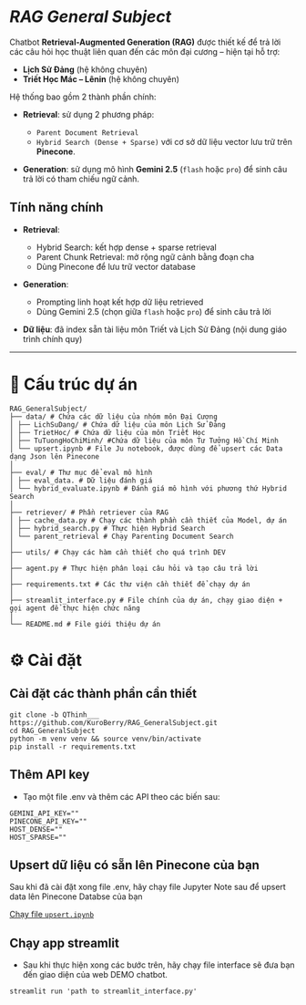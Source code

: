 # ***RAG General Subject***
Chatbot **Retrieval-Augmented Generation (RAG)** được thiết kế để trả lời các câu hỏi học thuật liên quan đến các môn đại cương – hiện tại hỗ trợ:
- **Lịch Sử Đảng** (hệ không chuyên)
- **Triết Học Mác – Lênin** (hệ không chuyên)

Hệ thống bao gồm 2 thành phần chính:

- **Retrieval**: sử dụng 2 phương pháp:
    - `Parent Document Retrieval`
    - `Hybrid Search (Dense + Sparse)`
  với cơ sở dữ liệu vector lưu trữ trên **Pinecone**.

- **Generation**: sử dụng mô hình **Gemini 2.5** (`flash` hoặc `pro`) để sinh câu trả lời có tham chiếu ngữ cảnh.

## Tính năng chính

- **Retrieval**:
  - Hybrid Search: kết hợp dense + sparse retrieval
  - Parent Chunk Retrieval: mở rộng ngữ cảnh bằng đoạn cha
  - Dùng Pinecone để lưu trữ vector database

- **Generation**:
  - Prompting linh hoạt kết hợp dữ liệu retrieved
  - Dùng Gemini 2.5 (chọn giữa `flash` hoặc `pro`) để sinh câu trả lời

- **Dữ liệu**: đã index sẵn tài liệu môn Triết và Lịch Sử Đảng (nội dung giáo trình chính quy)

---
# 📁 Cấu trúc dự án
```text
RAG_GeneralSubject/
├── data/ # Chứa các dữ liệu của nhóm môn Đại Cương
│ ├── LichSuDang/ # Chứa dữ liệu của môn Lịch Sử Đảng
│ ├── TrietHoc/ # Chứa dữ liệu của môn Triết Học
│ ├── TuTuongHoChiMinh/ #Chứa dữ liệu của môn Tư Tưởng Hồ Chí Minh
│ └── upsert.ipynb # File Ju notebook, được dùng để upsert các Data dạng Json lên Pinecone
│
├── eval/ # Thư mục để eval mô hình
│ ├── eval_data. # Dữ liệu đánh giá
│ └── hybrid_evaluate.ipynb # Đánh giá mô hình với phương thứ Hybrid Search
│
├── retriever/ # Phần retriever của RAG
│ ├── cache_data.py # Chạy các thành phần cần thiết của Model, dự án
│ ├── hybrid_search.py # Thực hiện Hybrid Search
│ └── parent_retrieval # Chạy Parenting Document Search
│
├── utils/ # Chạy các hàm cần thiết cho quá trình DEV
│
├── agent.py # Thực hiện phân loại câu hỏi và tạo câu trả lời
│
├── requirements.txt # Các thư viện cần thiết để chạy dự án
│
├── streamlit_interface.py # File chính của dự án, chạy giao diện + gọi agent để thực hiện chức năng
│
└── README.md # File giới thiệu dự án
```

# ⚙️ Cài đặt
## Cài đặt các thành phần cần thiết
```
git clone -b QThinh___ https://github.com/KuroBerry/RAG_GeneralSubject.git
cd RAG_GeneralSubject
python -m venv venv && source venv/bin/activate
pip install -r requirements.txt
```

## Thêm API key
- Tạo một file .env và thêm các API theo các biến sau: 
```
GEMINI_API_KEY=""
PINECONE_API_KEY=""
HOST_DENSE=""
HOST_SPARSE=""
```

## Upsert dữ liệu có sẵn lên Pinecone của bạn
Sau khi đã cài đặt xong file .env, hãy chạy file Jupyter Note sau để upsert data lên Pinecone Databse của bạn

[Chạy file `upsert.ipynb`](./data/upsert.ipynb)

## Chạy app streamlit
- Sau khi thực hiện xong các bước trên, hãy chạy file interface sẽ đưa bạn đến giao diện của web DEMO chatbot.
```
streamlit run 'path to streamlit_interface.py'
```
